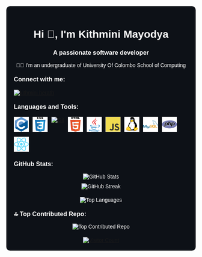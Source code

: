<div style="background-color: #0d1117; color: white; padding: 20px; border-radius: 10px; max-width: 800px; margin: auto; font-family: Arial, sans-serif;">

  <h1 align="center">Hi 👋, I'm Kithmini Mayodya</h1>
  <h3 align="center">A passionate software developer</h3>

  <p align="center" style="margin-bottom: 20px;">👨‍💻 I’m an undergraduate of University Of Colombo School of Computing</p>

  <h3 align="left" style="margin-top: 20px;">Connect with me:</h3>
  <p align="left" style="margin-bottom: 20px;">
    <a href="https://www.linkedin.com/in/kithmini-herath-584250286" target="_blank">
      <img align="center" src="https://raw.githubusercontent.com/rahuldkjain/github-profile-readme-generator/master/src/images/icons/Social/linked-in-alt.svg" alt="kithmini herath" height="30" width="40" />
    </a>
  </p>

  <h3 align="left" style="margin-top: 20px;">Languages and Tools:</h3>
  <div style="display: flex; flex-wrap: wrap; gap: 10px; margin-bottom: 20px;">
    <a href="https://www.cprogramming.com/" target="_blank" rel="noreferrer"> 
      <img src="https://raw.githubusercontent.com/devicons/devicon/master/icons/c/c-original.svg" alt="C" width="40" height="40"/> 
    </a> 
    <a href="https://www.w3schools.com/css/" target="_blank" rel="noreferrer"> 
      <img src="https://raw.githubusercontent.com/devicons/devicon/master/icons/css3/css3-original-wordmark.svg" alt="CSS3" width="40" height="40"/> 
    </a> 
    <a href="https://git-scm.com/" target="_blank" rel="noreferrer"> 
      <img src="https://www.vectorlogo.zone/logos/git-scm/git-scm-icon.svg" alt="Git" width="40" height="40"/> 
    </a> 
    <a href="https://www.w3.org/html/" target="_blank" rel="noreferrer"> 
      <img src="https://raw.githubusercontent.com/devicons/devicon/master/icons/html5/html5-original-wordmark.svg" alt="HTML5" width="40" height="40"/> 
    </a> 
    <a href="https://www.java.com" target="_blank" rel="noreferrer"> 
      <img src="https://raw.githubusercontent.com/devicons/devicon/master/icons/java/java-original.svg" alt="Java" width="40" height="40"/> 
    </a> 
    <a href="https://developer.mozilla.org/en-US/docs/Web/JavaScript" target="_blank" rel="noreferrer"> 
      <img src="https://raw.githubusercontent.com/devicons/devicon/master/icons/javascript/javascript-original.svg" alt="JavaScript" width="40" height="40"/> 
    </a> 
    <a href="https://www.linux.org/" target="_blank" rel="noreferrer"> 
      <img src="https://raw.githubusercontent.com/devicons/devicon/master/icons/linux/linux-original.svg" alt="Linux" width="40" height="40"/> 
    </a> 
    <a href="https://www.mysql.com/" target="_blank" rel="noreferrer"> 
      <img src="https://raw.githubusercontent.com/devicons/devicon/master/icons/mysql/mysql-original-wordmark.svg" alt="MySQL" width="40" height="40"/> 
    </a> 
    <a href="https://www.php.net" target="_blank" rel="noreferrer"> 
      <img src="https://raw.githubusercontent.com/devicons/devicon/master/icons/php/php-original.svg" alt="PHP" width="40" height="40"/> 
    </a> 
    <a href="https://reactjs.org/" target="_blank" rel="noreferrer"> 
      <img src="https://raw.githubusercontent.com/devicons/devicon/master/icons/react/react-original.svg" alt="React" width="40" height="40"/> 
    </a> 
  </div>

  <h3 align="left" style="margin-top: 20px;">GitHub Stats:</h3>
  <div style="display: flex; flex-direction: column; align-items: center; gap: 10px; margin-bottom: 20px;">
    <img src="https://github-readme-stats.vercel.app/api?username=kithmini11&theme=dark&hide_border=false&include_all_commits=true&count_private=true&show_icons=true" alt="GitHub Stats"/>
    <img src="https://github-readme-streak-stats.herokuapp.com/?user=kithmini11&theme=dark&hide_border=false&count_private=true" alt="GitHub Streak"/>
</div>
    <div style="display: flex; flex-direction: column; align-items: center; gap: 10px; margin-bottom: 20px; margin-top: 20px;">
      <img src="https://github-readme-stats.vercel.app/api/top-langs/?username=kithmini11&theme=dark&hide_border=false&include_all_commits=false&count_private=false&layout=compact" alt="Top Languages"/>
  </div>

  <h3 align="left" style="margin-top: 20px;">🔝 Top Contributed Repo:</h3>
  <p align="center" style="margin-bottom: 20px;">
    <img src="https://github-contributor-stats.vercel.app/api?username=kithmini11&limit=5&theme=dark&combine_all_yearly_contributions=true" alt="Top Contributed Repo"/>
  </p>

  <div align="center">
    <a href="https://visitcount.itsvg.in" target="_blank">
      <img src="https://visitcount.itsvg.in/api?id=kithmini11&icon=0&color=0" alt="Visitor Count"/>
    </a>
  </div>

</div>
